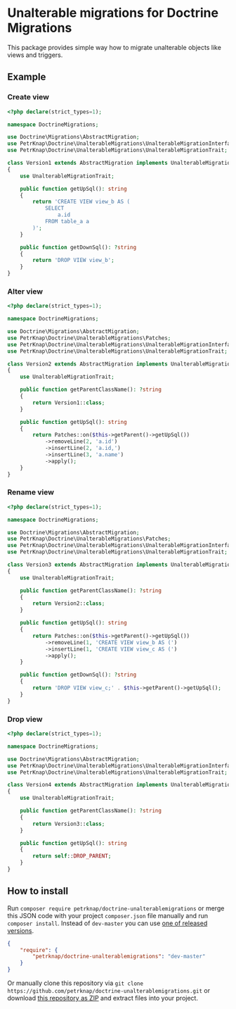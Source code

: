 # Unalterable migrations for Doctrine Migrations

This package provides simple way how to migrate unalterable objects like views and triggers.


## Example

### Create view

```php
<?php declare(strict_types=1);

namespace DoctrineMigrations;

use Doctrine\Migrations\AbstractMigration;
use PetrKnap\Doctrine\UnalterableMigrations\UnalterableMigrationInterface;
use PetrKnap\Doctrine\UnalterableMigrations\UnalterableMigrationTrait;

class Version1 extends AbstractMigration implements UnalterableMigrationInterface
{
    use UnalterableMigrationTrait;

    public function getUpSql(): string
    {
        return 'CREATE VIEW view_b AS (
            SELECT
                a.id
            FROM table_a a
        )';
    }

    public function getDownSql(): ?string
    {
        return 'DROP VIEW view_b';
    }
}
```

### Alter view

```php
<?php declare(strict_types=1);

namespace DoctrineMigrations;

use Doctrine\Migrations\AbstractMigration;
use PetrKnap\Doctrine\UnalterableMigrations\Patches;
use PetrKnap\Doctrine\UnalterableMigrations\UnalterableMigrationInterface;
use PetrKnap\Doctrine\UnalterableMigrations\UnalterableMigrationTrait;

class Version2 extends AbstractMigration implements UnalterableMigrationInterface
{
    use UnalterableMigrationTrait;

    public function getParentClassName(): ?string
    {
        return Version1::class;
    }

    public function getUpSql(): string
    {
        return Patches::on($this->getParent()->getUpSql())
            ->removeLine(2, 'a.id')
            ->insertLine(2, 'a.id,')
            ->insertLine(3, 'a.name')
            ->apply();
    }
}
```

### Rename view

```php
<?php declare(strict_types=1);

namespace DoctrineMigrations;

use Doctrine\Migrations\AbstractMigration;
use PetrKnap\Doctrine\UnalterableMigrations\Patches;
use PetrKnap\Doctrine\UnalterableMigrations\UnalterableMigrationInterface;
use PetrKnap\Doctrine\UnalterableMigrations\UnalterableMigrationTrait;

class Version3 extends AbstractMigration implements UnalterableMigrationInterface
{
    use UnalterableMigrationTrait;

    public function getParentClassName(): ?string
    {
        return Version2::class;
    }

    public function getUpSql(): string
    {
        return Patches::on($this->getParent()->getUpSql())
            ->removeLine(1, 'CREATE VIEW view_b AS (')
            ->insertLine(1, 'CREATE VIEW view_c AS (')
            ->apply();
    }

    public function getDownSql(): ?string
    {
        return 'DROP VIEW view_c;' . $this->getParent()->getUpSql();
    }
}
```

### Drop view

```php
<?php declare(strict_types=1);

namespace DoctrineMigrations;

use Doctrine\Migrations\AbstractMigration;
use PetrKnap\Doctrine\UnalterableMigrations\UnalterableMigrationInterface;
use PetrKnap\Doctrine\UnalterableMigrations\UnalterableMigrationTrait;

class Version4 extends AbstractMigration implements UnalterableMigrationInterface
{
    use UnalterableMigrationTrait;

    public function getParentClassName(): ?string
    {
        return Version3::class;
    }

    public function getUpSql(): string
    {
        return self::DROP_PARENT;
    }
}
```


## How to install

Run `composer require petrknap/doctrine-unalterablemigrations` or merge this JSON code with your project `composer.json` file manually and run `composer install`. Instead of `dev-master` you can use [one of released versions].

```json
{
    "require": {
        "petrknap/doctrine-unalterablemigrations": "dev-master"
    }
}
```

Or manually clone this repository via `git clone https://github.com/petrknap/doctrine-unalterablemigrations.git` or download [this repository as ZIP] and extract files into your project.



[one of released versions]:https://github.com/petrknap/doctrine-unalterablemigrations/releases
[this repository as ZIP]:https://github.com/petrknap/doctrine-unalterablemigrations/archive/master.zip

